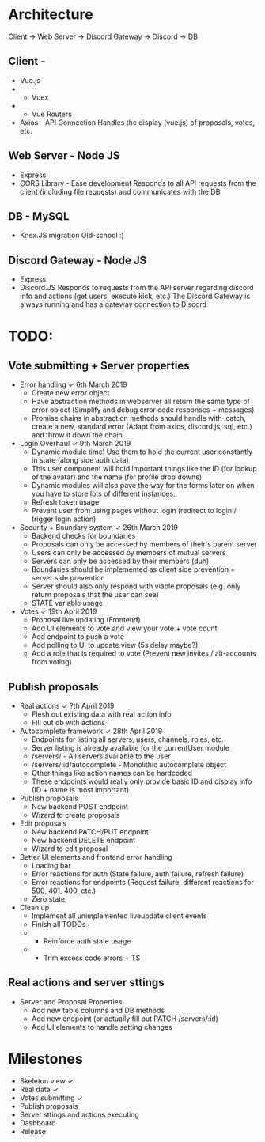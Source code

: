 # Architecture
Client -> Web Server -> Discord Gateway -> Discord
                     -> DB
## Client - 
* Vue.js
* * Vuex
* * Vue Routers
* Axios - API Connection
Handles the display (vue.js) of proposals, votes, etc.
## Web Server - Node JS 
* Express
* CORS Library - Ease development
Responds to all API requests from the client (including file requests) and communicates with the DB
## DB - MySQL
* Knex.JS migration
Old-school :)
## Discord Gateway - Node JS
* Express
* Discord.JS
Responds to requests from the API server regarding discord info and actions (get users, execute kick, etc.)
The Discord Gateway is always running and has a gateway connection to Discord

# TODO:
## Vote submitting + Server properties
* Error handling ✓ 6th March 2019
    * Create new error object
    * Have abstraction methods in webserver all return the same type of error object (Simplify and debug error code responses + messages)
    * Promise chains in abstraction methods should handle with .catch, create a new, standard error (Adapt from axios, discord.js, sql, etc.) and throw it down the chain.
* Login Overhaul ✓ 9th March 2019
    * Dynamic module time! Use them to hold the current user constantly in state (along side auth data)
    * This user component will hold important things like the ID (for lookup of the avatar) and the name (for profile drop downs)
    * Dynamic modules will also pave the way for the forms later on when you have to store lots of different instances.
    * Refresh token usage
    * Prevent user from using pages without login (redirect to login / trigger login action)
* Security + Boundary system ✓ 26th March 2019
    * Backend checks for boundaries
    * Proposals can only be accessed by members of their's parent server
    * Users can only be accessed by members of mutual servers
    * Servers can only be accessed by their members (duh)
    * Boundaries should be implemented as client side prevention + server side prevention
    * Server should also only respond with viable proposals (e.g. only return proposals that the user can see)
    * STATE variable usage
* Votes ✓ 19th April 2019
    * Proposal live updating (Frontend)
    * Add UI elements to vote and view your vote + vote count
    * Add endpoint to push a vote
    * Add polling to UI to update view (5s delay maybe?)
    * Add a role that is required to vote (Prevent new invites / alt-accounts from voting)

## Publish proposals
* Real actions ✓ ?th April 2019
    * Flesh out existing data with real action info
    * Fill out db with actions
* Autocomplete framework ✓ 28th April 2019
    * Endpoints for listing all servers, users, channels, roles, etc.
    * Server listing is already available for the currentUser module
    * /servers/ - All servers available to the user
    * /servers/:id/autocomplete - Monolithic autocomplete object
    * Other things like action names can be hardcoded
    * These endpoints would really only provide basic ID and display info (ID + name is most important)
* Publish proposals
    * New backend POST endpoint
    * Wizard to create proposals
* Edit proposals
    * New backend PATCH/PUT endpoint
    * New backend DELETE endpoint
    * Wizard to edit proposal
* Better UI elements and frontend error handling
    * Loading bar
    * Error reactions for auth (State failure, auth failure, refresh failure)
    * Error reactions for endpoints (Request failure, different reactions for 500, 401, 400, etc.)
    * Zero state
* Clean up
    * Implement all unimplemented liveupdate client events
    * Finish all TODOs
    *   * Reinforce auth state usage
    *   * Trim excess code errors + TS
## Real actions and server sttings
* Server and Proposal Properties
    * Add new table columns and DB methods
    * Add new endpoint (or actually fill out PATCH /servers/:id)
    * Add UI elements to handle setting changes


# Milestones
* Skeleton view ✓
* Real data ✓
* Votes submitting ✓
* Publish proposals
* Server sttings and actions executing
* Dashboard
* Release
